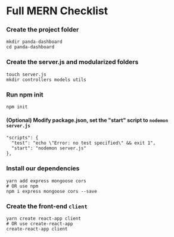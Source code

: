 # Full MERN Checklist

### Create the project folder

```
mkdir panda-dashboard
cd panda-dashboard
```

### Create the server.js and modularized folders

```
touch server.js
mkdir controllers models utils
```

### Run npm init

```
npm init
```

#### (Optional) Modify package.json, set the "start" script to ```nodemon server.js```

```
"scripts": {
  "test": "echo \"Error: no test specified\" && exit 1",
  "start": "nodemon server.js"
},
```

### Install our dependencies

```
yarn add express mongoose cors
# OR use npm
npm i express mongoose cors --save
```

### Create the front-end ```client```

```
yarn create react-app client
# OR use create-react-app
create-react-app client
```
